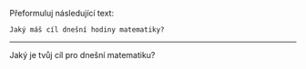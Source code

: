 Přeformuluj následující text:

```
Jaký máš cíl dnešní hodiny matematiky?
```

---

<!-- chatcmpl-749WZnvVp8agG5OABtmRSKYtChDFd -->

Jaký je tvůj cíl pro dnešní matematiku?